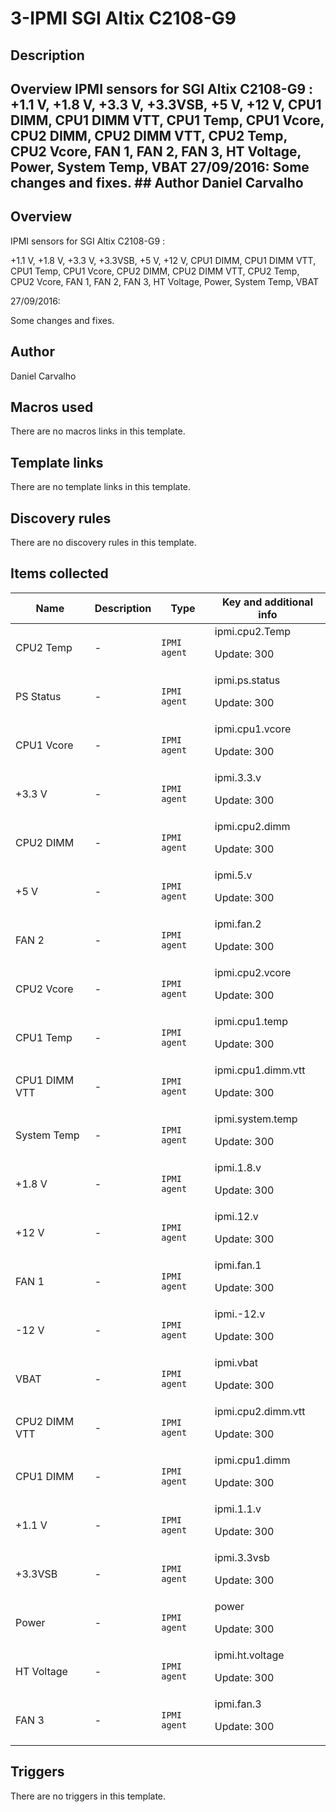 # 3-IPMI SGI Altix C2108-G9

## Description

## Overview IPMI sensors for SGI Altix C2108-G9 : +1.1 V, +1.8 V, +3.3 V, +3.3VSB, +5 V, +12 V, CPU1 DIMM, CPU1 DIMM VTT, CPU1 Temp, CPU1 Vcore, CPU2 DIMM, CPU2 DIMM VTT, CPU2 Temp, CPU2 Vcore, FAN 1, FAN 2, FAN 3, HT Voltage, Power, System Temp, VBAT 27/09/2016: Some changes and fixes. ## Author Daniel Carvalho 

## Overview

IPMI sensors for SGI Altix C2108-G9 :


+1.1 V, +1.8 V, +3.3 V, +3.3VSB, +5 V, +12 V, CPU1 DIMM, CPU1 DIMM VTT, CPU1 Temp, CPU1 Vcore, CPU2 DIMM, CPU2 DIMM VTT, CPU2 Temp, CPU2 Vcore, FAN 1, FAN 2, FAN 3, HT Voltage, Power, System Temp, VBAT


 


27/09/2016:


Some changes and fixes.



## Author

Daniel Carvalho

## Macros used

There are no macros links in this template.

## Template links

There are no template links in this template.

## Discovery rules

There are no discovery rules in this template.

## Items collected

|Name|Description|Type|Key and additional info|
|----|-----------|----|----|
|CPU2 Temp|<p>-</p>|`IPMI agent`|ipmi.cpu2.Temp<p>Update: 300</p>|
|PS Status|<p>-</p>|`IPMI agent`|ipmi.ps.status<p>Update: 300</p>|
|CPU1 Vcore|<p>-</p>|`IPMI agent`|ipmi.cpu1.vcore<p>Update: 300</p>|
|+3.3 V|<p>-</p>|`IPMI agent`|ipmi.3.3.v<p>Update: 300</p>|
|CPU2 DIMM|<p>-</p>|`IPMI agent`|ipmi.cpu2.dimm<p>Update: 300</p>|
|+5 V|<p>-</p>|`IPMI agent`|ipmi.5.v<p>Update: 300</p>|
|FAN 2|<p>-</p>|`IPMI agent`|ipmi.fan.2<p>Update: 300</p>|
|CPU2 Vcore|<p>-</p>|`IPMI agent`|ipmi.cpu2.vcore<p>Update: 300</p>|
|CPU1 Temp|<p>-</p>|`IPMI agent`|ipmi.cpu1.temp<p>Update: 300</p>|
|CPU1 DIMM VTT|<p>-</p>|`IPMI agent`|ipmi.cpu1.dimm.vtt<p>Update: 300</p>|
|System Temp|<p>-</p>|`IPMI agent`|ipmi.system.temp<p>Update: 300</p>|
|+1.8 V|<p>-</p>|`IPMI agent`|ipmi.1.8.v<p>Update: 300</p>|
|+12 V|<p>-</p>|`IPMI agent`|ipmi.12.v<p>Update: 300</p>|
|FAN 1|<p>-</p>|`IPMI agent`|ipmi.fan.1<p>Update: 300</p>|
|-12 V|<p>-</p>|`IPMI agent`|ipmi.-12.v<p>Update: 300</p>|
|VBAT|<p>-</p>|`IPMI agent`|ipmi.vbat<p>Update: 300</p>|
|CPU2 DIMM VTT|<p>-</p>|`IPMI agent`|ipmi.cpu2.dimm.vtt<p>Update: 300</p>|
|CPU1 DIMM|<p>-</p>|`IPMI agent`|ipmi.cpu1.dimm<p>Update: 300</p>|
|+1.1 V|<p>-</p>|`IPMI agent`|ipmi.1.1.v<p>Update: 300</p>|
|+3.3VSB|<p>-</p>|`IPMI agent`|ipmi.3.3vsb<p>Update: 300</p>|
|Power|<p>-</p>|`IPMI agent`|power<p>Update: 300</p>|
|HT Voltage|<p>-</p>|`IPMI agent`|ipmi.ht.voltage<p>Update: 300</p>|
|FAN 3|<p>-</p>|`IPMI agent`|ipmi.fan.3<p>Update: 300</p>|
## Triggers

There are no triggers in this template.

